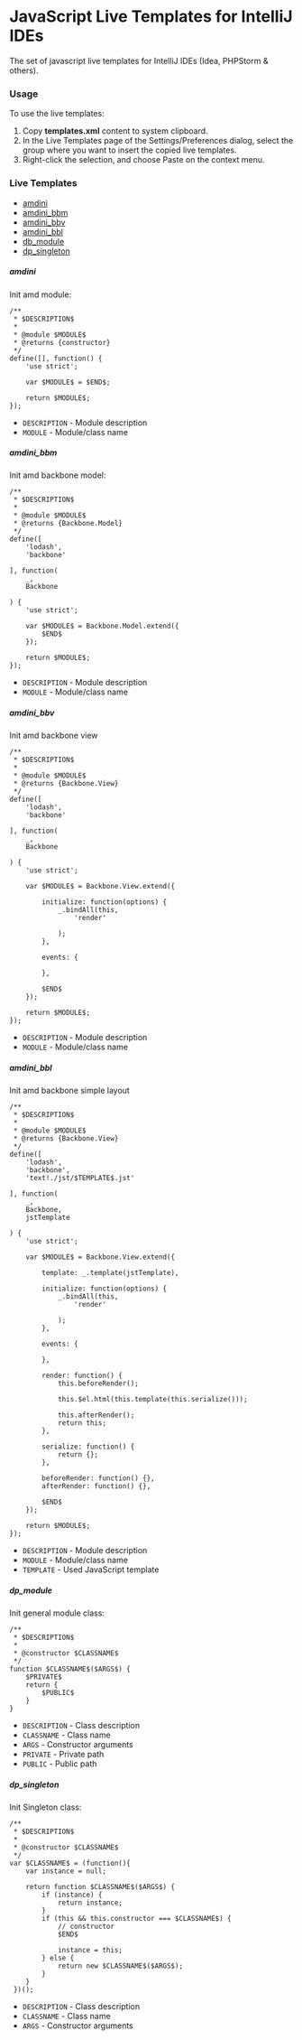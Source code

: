 # JavaScript Live Templates for IntelliJ IDEs
The set of javascript live templates for IntelliJ IDEs (Idea, PHPStorm & others).

### Usage
To use the live templates:  

1. Copy **templates.xml** content to system clipboard.
2. In the Live Templates page of the Settings/Preferences dialog, select the group where you want to insert the copied live templates.
3. Right-click the selection, and choose Paste on the context menu.

### Live Templates
+ [amdini](#amdini)
+ [amdini_bbm](#amdini_bbm)
+ [amdini_bbv](#amdini_bbv)
+ [amdini_bbl](#amdini_bbl)
+ [db_module](#dp_module)
+ [dp_singleton](#dp_singleton)

##### amdini
Init amd module:
```
/**
 * $DESCRIPTION$
 *
 * @module $MODULE$
 * @returns {constructor}
 */
define([], function() {
    'use strict';

    var $MODULE$ = $END$;

    return $MODULE$;
});
```
* `DESCRIPTION` - Module description
* `MODULE` - Module/class name

##### amdini_bbm
Init amd backbone model:
```
/**
 * $DESCRIPTION$
 *
 * @module $MODULE$
 * @returns {Backbone.Model}
 */
define([
    'lodash',
    'backbone'

], function(
    _,
    Backbone

) {
    'use strict';

    var $MODULE$ = Backbone.Model.extend({
        $END$
    });

    return $MODULE$;
});
```
* `DESCRIPTION` - Module description
* `MODULE` - Module/class name

##### amdini_bbv
Init amd backbone view
```
/**
 * $DESCRIPTION$
 *
 * @module $MODULE$
 * @returns {Backbone.View}
 */
define([
    'lodash',
    'backbone'

], function(
    _,
    Backbone

) {
    'use strict';

    var $MODULE$ = Backbone.View.extend({

        initialize: function(options) {
            _.bindAll(this,
                'render'
    
            );
        },
        
        events: {
            
        },

        $END$
    });

    return $MODULE$;
});
```
* `DESCRIPTION` - Module description
* `MODULE` - Module/class name

##### amdini_bbl
Init amd backbone simple layout
```
/**
 * $DESCRIPTION$
 *
 * @module $MODULE$
 * @returns {Backbone.View}
 */
define([
    'lodash',
    'backbone',
    'text!./jst/$TEMPLATE$.jst'

], function(
    _,
    Backbone,
    jstTemplate

) {
    'use strict';

    var $MODULE$ = Backbone.View.extend({
    
        template: _.template(jstTemplate),

        initialize: function(options) {
            _.bindAll(this,
                'render'
    
            );
        },
        
        events: {
            
        },
        
        render: function() {
            this.beforeRender();
            
            this.$el.html(this.template(this.serialize()));
            
            this.afterRender();
            return this;
        },
        
        serialize: function() {
            return {};
        },
        
        beforeRender: function() {},
        afterRender: function() {},

        $END$
    });

    return $MODULE$;
});
```
* `DESCRIPTION` - Module description
* `MODULE` - Module/class name
* `TEMPLATE` - Used JavaScript template

##### dp_module
Init general module class:
```
/**
 * $DESCRIPTION$
 *
 * @constructor $CLASSNAME$
 */
function $CLASSNAME$($ARGS$) {
    $PRIVATE$
    return {
        $PUBLIC$
    }
}
```
* `DESCRIPTION` - Class description
* `CLASSNAME` - Class name
* `ARGS` - Constructor arguments
* `PRIVATE` - Private path
* `PUBLIC` - Public path

##### dp_singleton
Init Singleton class:
```
/**
 * $DESCRIPTION$
 *
 * @constructor $CLASSNAME$
 */
var $CLASSNAME$ = (function(){
    var instance = null;
    
    return function $CLASSNAME$($ARGS$) {
        if (instance) {
            return instance;
        }
        if (this && this.constructor === $CLASSNAME$) {
            // constructor
            $END$
          
            instance = this;
        } else {
            return new $CLASSNAME$($ARGS$);
        }
    }
 })();
```
* `DESCRIPTION` - Class description
* `CLASSNAME` - Class name
* `ARGS` - Constructor arguments